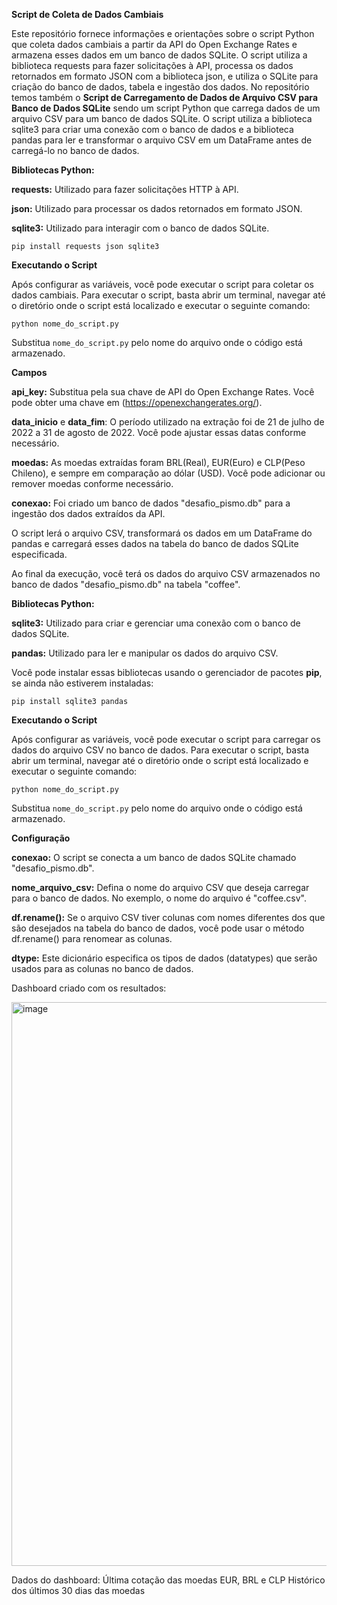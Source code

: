 **Script de Coleta de Dados Cambiais**

Este repositório fornece informações e orientações sobre o script Python que coleta dados cambiais a partir da API do Open Exchange Rates e armazena esses dados em um banco de dados SQLite. O script utiliza a biblioteca requests para fazer solicitações à API, processa os dados retornados em formato JSON com a biblioteca json, e utiliza o SQLite para criação do banco de dados, tabela e ingestão dos dados. No repositório temos também o **Script de Carregamento de Dados de Arquivo CSV para Banco de Dados SQLite** sendo um script Python que carrega dados de um arquivo CSV para um banco de dados SQLite. O script utiliza a biblioteca sqlite3 para criar uma conexão com o banco de dados e a biblioteca pandas para ler e transformar o arquivo CSV em um DataFrame antes de carregá-lo no banco de dados.

**Bibliotecas Python:**

**requests:** Utilizado para fazer solicitações HTTP à API.

**json:** Utilizado para processar os dados retornados em formato JSON.

**sqlite3:** Utilizado para interagir com o banco de dados SQLite.

```pip install requests json sqlite3```

**Executando o Script**

Após configurar as variáveis, você pode executar o script para coletar os dados cambiais. Para executar o script, basta abrir um terminal, navegar até o diretório onde o script está localizado e executar o seguinte comando:

```python nome_do_script.py```

Substitua ```nome_do_script.py``` pelo nome do arquivo onde o código está armazenado.

**Campos**

**api_key:** Substitua pela sua chave de API do Open Exchange Rates. Você pode obter uma chave em (https://openexchangerates.org/).

**data_inicio** e **data_fim**: O período utilizado na extração foi de 21 de julho de 2022 a 31 de agosto de 2022. Você pode ajustar essas datas conforme necessário.

**moedas:** As moedas extraídas foram BRL(Real), EUR(Euro) e CLP(Peso Chileno), e sempre em comparação ao dólar (USD). Você pode adicionar ou remover moedas conforme necessário.

**conexao:** Foi criado um banco de dados "desafio_pismo.db" para a ingestão dos dados extraídos da API.


O script lerá o arquivo CSV, transformará os dados em um DataFrame do pandas e carregará esses dados na tabela do banco de dados SQLite especificada. 

Ao final da execução, você terá os dados do arquivo CSV armazenados no banco de dados "desafio_pismo.db" na tabela "coffee".

**Bibliotecas Python:**

**sqlite3:** Utilizado para criar e gerenciar uma conexão com o banco de dados SQLite.

**pandas:** Utilizado para ler e manipular os dados do arquivo CSV.

Você pode instalar essas bibliotecas usando o gerenciador de pacotes **pip**, se ainda não estiverem instaladas:

```pip install sqlite3 pandas```

**Executando o Script**

Após configurar as variáveis, você pode executar o script para carregar os dados do arquivo CSV no banco de dados. Para executar o script, basta abrir um terminal, navegar até o diretório onde o script está localizado e executar o seguinte comando:

```python nome_do_script.py```

Substitua ```nome_do_script.py``` pelo nome do arquivo onde o código está armazenado.


**Configuração**

**conexao:** O script se conecta a um banco de dados SQLite chamado "desafio_pismo.db".

**nome_arquivo_csv:** Defina o nome do arquivo CSV que deseja carregar para o banco de dados. No exemplo, o nome do arquivo é "coffee.csv". 

**df.rename():** Se o arquivo CSV tiver colunas com nomes diferentes dos que são desejados na tabela do banco de dados, você pode usar o método df.rename() para renomear as colunas. 

**dtype:** Este dicionário especifica os tipos de dados (datatypes) que serão usados para as colunas no banco de dados. 

Dashboard criado com os resultados:

<img width="902" alt="image" src="https://github.com/FilipeSelenko/cotacao_moedas/assets/66075126/6070c9e3-b86a-43f5-a4a6-31af105065de">

Dados do dashboard: 
Última cotação das moedas EUR, BRL e CLP
Histórico dos últimos 30 dias das moedas
